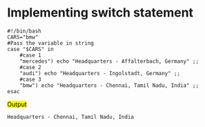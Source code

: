 # Implementing switch statement

```
#!/bin/bash
CARS="bmw"
#Pass the variable in string
case "$CARS" in
    #case 1
    "mercedes") echo "Headquarters - Affalterbach, Germany" ;;
    #case 2
    "audi") echo "Headquarters - Ingolstadt, Germany" ;;
    #case 3
    "bmw") echo "Headquarters - Chennai, Tamil Nadu, India" ;;
esac
```

<Mark> Output </Mark>
```
Headquarters - Chennai, Tamil Nadu, India
```